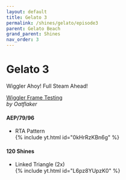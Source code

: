 ```yaml
---
layout: default
title: Gelato 3
permalink: /shines/gelato/episode3
parent: Gelato Beach
grand_parent: Shines
nav_order: 3
---
```

# Gelato 3

Wiggler Ahoy! Full Steam Ahead!

[Wiggler Frame Testing](https://docs.google.com/spreadsheets/d/1dQDnL2mDIVbrdzOoQqqS3jzrm_9UBNnaRDhFAxmnoE0/edit?gid=0#gid=0)  
*by Oatflaker*  

#### AEP/79/96
- RTA Pattern  
{% include yt.html id="0kHrRzKBn6g" %}  

#### 120 Shines
- Linked Triangle (2x)  
{% include yt.html id="L6pz8YUpzK0" %}  
